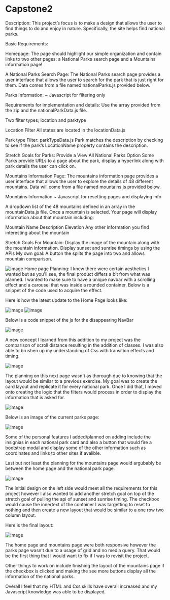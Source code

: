 # Capstone2


Description: This project’s focus is to make a design that allows the user to find things to do and enjoy in nature. Specifically, the site helps find national parks.

Basic Requirements: 

Homepage: The page should highlight our simple organization and contain links to two other pages: a National Parks search page and a Mountains information page!

A National Parks Search Page: The National Parks search page provides a user interface that allows the user to search for the park that is just right for them. Data comes from a file named nationalParks.js provided below.


Parks Information: ~ Javascript for filtering only

Requirements for implementation and details:
Use the array provided from the zip and the nationalParkData.js file.


Two filter types; location and parktype 

Location Filter
All states are located in the locationData.js

Park type Filter: 
parkTypeData.js 
Park matches the description by checking to see if the park’s LocationName property contains the description.

Stretch Goals for Parks: 
Provide a View All National Parks Option
Some Parks provide URLs to a page about the park, display a hyperlink along with park details the user can click on.

Mountains Information Page: The mountains information page provides a user interface that allows the user to explore the details of 48 different mountains. Data will come from a file named mountains.js provided below.


Mountains Information ~ Javascript for resetting pages and displaying info

A dropdown list of the 48 mountains defined in an array in the mountainData.js file. Once a mountain is selected. Your page will display information about that mountain including:

Mountain Name
Description
Elevation
Any other information you find interesting about the mountain

Stretch Goals For Mountain:
Display the image of the mountain along with the mountain information.
Display sunset and sunrise timings by using the APIs
My own goal: A button the splits the page into two and allows mountain comparison.


![image](selfImages/HomePagePlanning.png)
Home page Planning:
I knew there were certain aesthetics I wanted but as you'll see, the final product differs a bit from what was planned. I wanted to make sure to have a unique navbar with a scrolling effect and a carousel that was inside a rounded container. Below is a snippet of the code used to acquire the effect.

Here is how the latest update to the Home Page looks like:

![image](selfImages/HomePage1.png)
![image](selfImages/HomePage2.png)

Below is a code snippet of the js for the disappearing NavBar

![image](selfImages/Scroll_code_snippet.png)

A new concept I learned from this addition to my project was the comparison of scroll distance resulting in the addition of classes. I was also able to brushen up my understanding of Css with transition effects and timing.

![image](selfImages/NationalParksPage.png)

The planning on this next page wasn't as thorough due to knowing that the layout would be similar to a previous exercise. My goal was to create the card layout and replicate it for every national park. Once I did that, I moved onto creating the logic that the filters would process in order to display the information that is asked for.



![image](selfImages/NationalParksPage.png)

Below is an image of the current parks page:

![image](selfImages/NationalParks.png)

Some of the personal features I added/planned on adding include the insignias in each national park card and also a button that would fire a bootstrap modal and display some of the other information such as coordinates and links to other sites if avalible. 

Last but not least the planning for the mountains page would argubably be between the home page and the national park page.

![image](selfImages/MountainsPlanning.png)

The initial design on the left side would meet all the requirements for this project however I also wanted to add another stretch goal on top of the stretch goal of pulling the api of sunset and sunrise timing. The checkbox would cause the innertext of the container I was targetting to reset to nothing and then create a new layout that would be similar to a one row two column layout.

Here is the final layout:


![image](selfImages/MountainsPage.png)

The home page and mountains page were both responsive however the parks page wasn't due to a usage of grid and no media query. That would be the first thing that I would want to fix if I was to revisit the project.

Other things to work on include finishing the layout of the mountains page if the checkbox is clicked and making the see more buttons display all the information of the national parks.

Overall I feel that my HTML and Css skills have overall increased and my Javascript knowledge was able to be displayed. 
